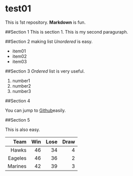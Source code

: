 # test01

This is 1st repository.
**Markdown** is fun.

##Section 1
This is section 1.
This is my second paraguraph.

##Section 2
making  list *Unordered* is easy.
- item01
- item02
- item03

##Section 3
*Ordered* list is very useful.

1. number1
2. number2
3. number3

##Section 4

You can jump to [Github](https://github.com)easily.

##Section 5

This is also easy.

|Team |Win |Lose |Draw |
|----:|----:|----:|----:|
|Hawks|46|34|4|
|Eageles|46|36|2|
|Marines|42|39|3|